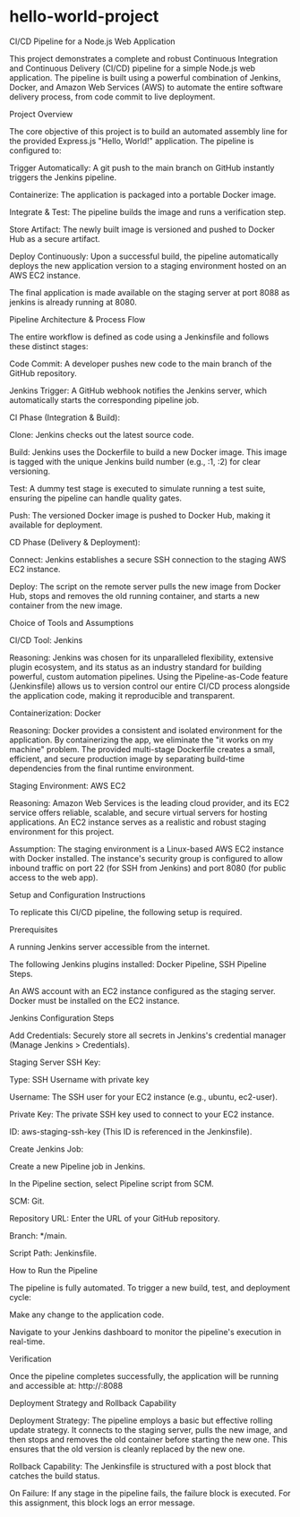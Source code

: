 # hello-world-project

CI/CD Pipeline for a Node.js Web Application

This project demonstrates a complete and robust Continuous Integration and Continuous Delivery (CI/CD) pipeline for a simple Node.js web application. The pipeline is built using a powerful combination of Jenkins, Docker, and Amazon Web Services (AWS) to automate the entire software delivery process, from code commit to live deployment.

Project Overview

The core objective of this project is to build an automated assembly line for the provided Express.js "Hello, World!" application. The pipeline is configured to:

Trigger Automatically: A git push to the main branch on GitHub instantly triggers the Jenkins pipeline.

Containerize: The application is packaged into a portable Docker image.

Integrate & Test: The pipeline builds the image and runs a verification step.

Store Artifact: The newly built image is versioned and pushed to Docker Hub as a secure artifact.

Deploy Continuously: Upon a successful build, the pipeline automatically deploys the new application version to a staging environment hosted on an AWS EC2 instance.

The final application is made available on the staging server at port 8088 as jenkins is already running at 8080.

Pipeline Architecture & Process Flow

The entire workflow is defined as code using a Jenkinsfile and follows these distinct stages:

Code Commit: A developer pushes new code to the main branch of the GitHub repository.

Jenkins Trigger: A GitHub webhook notifies the Jenkins server, which automatically starts the corresponding pipeline job.

CI Phase (Integration & Build):

Clone: Jenkins checks out the latest source code.

Build: Jenkins uses the Dockerfile to build a new Docker image. This image is tagged with the unique Jenkins build number (e.g., :1, :2) for clear versioning.

Test: A dummy test stage is executed to simulate running a test suite, ensuring the pipeline can handle quality gates.

Push: The versioned Docker image is pushed to Docker Hub, making it available for deployment.

CD Phase (Delivery & Deployment):

Connect: Jenkins establishes a secure SSH connection to the staging AWS EC2 instance.

Deploy: The script on the remote server pulls the new image from Docker Hub, stops and removes the old running container, and starts a new container from the new image.

Choice of Tools and Assumptions

CI/CD Tool: Jenkins

Reasoning: Jenkins was chosen for its unparalleled flexibility, extensive plugin ecosystem, and its status as an industry standard for building powerful, custom automation pipelines. Using the Pipeline-as-Code feature (Jenkinsfile) allows us to version control our entire CI/CD process alongside the application code, making it reproducible and transparent.

Containerization: Docker

Reasoning: Docker provides a consistent and isolated environment for the application. By containerizing the app, we eliminate the "it works on my machine" problem. The provided multi-stage Dockerfile creates a small, efficient, and secure production image by separating build-time dependencies from the final runtime environment.

Staging Environment: AWS EC2

Reasoning: Amazon Web Services is the leading cloud provider, and its EC2 service offers reliable, scalable, and secure virtual servers for hosting applications. An EC2 instance serves as a realistic and robust staging environment for this project.

Assumption: The staging environment is a Linux-based AWS EC2 instance with Docker installed. The instance's security group is configured to allow inbound traffic on port 22 (for SSH from Jenkins) and port 8080 (for public access to the web app).

Setup and Configuration Instructions

To replicate this CI/CD pipeline, the following setup is required.

Prerequisites

A running Jenkins server accessible from the internet.

The following Jenkins plugins installed: Docker Pipeline, SSH Pipeline Steps.

An AWS account with an EC2 instance configured as the staging server. Docker must be installed on the EC2 instance.

Jenkins Configuration Steps

Add Credentials: Securely store all secrets in Jenkins's credential manager (Manage Jenkins > Credentials).

Staging Server SSH Key:

Type: SSH Username with private key

Username: The SSH user for your EC2 instance (e.g., ubuntu, ec2-user).

Private Key: The private SSH key used to connect to your EC2 instance.

ID: aws-staging-ssh-key (This ID is referenced in the Jenkinsfile).

Create Jenkins Job:

Create a new Pipeline job in Jenkins.

In the Pipeline section, select Pipeline script from SCM.

SCM: Git.

Repository URL: Enter the URL of your GitHub repository.

Branch: */main.

Script Path: Jenkinsfile.

How to Run the Pipeline

The pipeline is fully automated. To trigger a new build, test, and deployment cycle:

Make any change to the application code.

Navigate to your Jenkins dashboard to monitor the pipeline's execution in real-time.

Verification

Once the pipeline completes successfully, the application will be running and accessible at:
http://<your-ec2-instance-public-ip>:8088

Deployment Strategy and Rollback Capability

Deployment Strategy: The pipeline employs a basic but effective rolling update strategy. It connects to the staging server, pulls the new image, and then stops and removes the old container before starting the new one. This ensures that the old version is cleanly replaced by the new one.

Rollback Capability: The Jenkinsfile is structured with a post block that catches the build status.

On Failure: If any stage in the pipeline fails, the failure block is executed. For this assignment, this block logs an error message.
